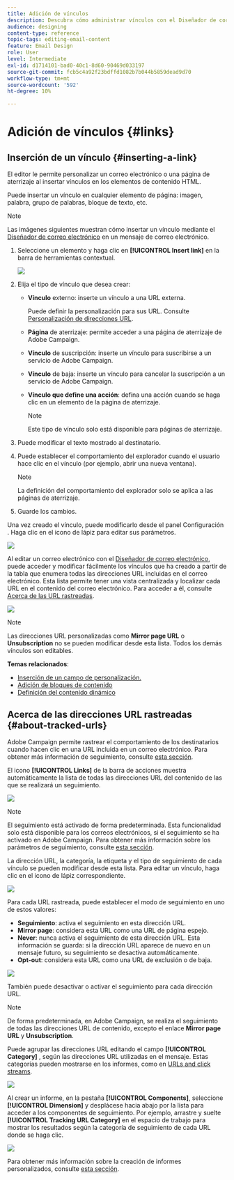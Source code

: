 ```yaml
---
title: Adición de vínculos
description: Descubra cómo administrar vínculos con el Diseñador de correo electrónico.
audience: designing
content-type: reference
topic-tags: editing-email-content
feature: Email Design
role: User
level: Intermediate
exl-id: d1714101-bad0-40c1-8d60-90469d033197
source-git-commit: fcb5c4a92f23bdffd1082b7b044b5859dead9d70
workflow-type: tm+mt
source-wordcount: '592'
ht-degree: 10%

---
```


# Adición de vínculos {#links}

## Inserción de un vínculo {#inserting-a-link}

El editor le permite personalizar un correo electrónico o una página de aterrizaje al insertar vínculos en los elementos de contenido HTML.

Puede insertar un vínculo en cualquier elemento de página: imagen, palabra, grupo de palabras, bloque de texto, etc.

>[!NOTE]
>
>Las imágenes siguientes muestran cómo insertar un vínculo mediante el [Diseñador de correo electrónico](../../designing/using/designing-content-in-adobe-campaign.md) en un mensaje de correo electrónico.

1. Seleccione un elemento y haga clic en **[!UICONTROL Insert link]** en la barra de herramientas contextual.

   ![](assets/des_insert_link.png)

1. Elija el tipo de vínculo que desea crear:

   * **Vínculo** externo: inserte un vínculo a una URL externa.

      Puede definir la personalización para sus URL. Consulte [Personalización de direcciones URL](../../designing/using/using-reusable-content.md#creating-a-content-fragment).

   * **Página** de aterrizaje: permite acceder a una página de aterrizaje de Adobe Campaign.
   * **Vínculo** de suscripción: inserte un vínculo para suscribirse a un servicio de Adobe Campaign.
   * **Vínculo** de baja: inserte un vínculo para cancelar la suscripción a un servicio de Adobe Campaign.
   * **Vínculo que define una acción**: defina una acción cuando se haga clic en un elemento de la página de aterrizaje.

      >[!NOTE]
      >
      >Este tipo de vínculo solo está disponible para páginas de aterrizaje.

1. Puede modificar el texto mostrado al destinatario.
1. Puede establecer el comportamiento del explorador cuando el usuario hace clic en el vínculo (por ejemplo, abrir una nueva ventana).

   >[!NOTE]
   >
   >La definición del comportamiento del explorador solo se aplica a las páginas de aterrizaje.

1. Guarde los cambios.

Una vez creado el vínculo, puede modificarlo desde el panel Configuración . Haga clic en el icono de lápiz para editar sus parámetros.

![](assets/des_link_edit.png)

Al editar un correo electrónico con el [Diseñador de correo electrónico](../../designing/using/designing-content-in-adobe-campaign.md), puede acceder y modificar fácilmente los vínculos que ha creado a partir de la tabla que enumera todas las direcciones URL incluidas en el correo electrónico. Esta lista permite tener una vista centralizada y localizar cada URL en el contenido del correo electrónico. Para acceder a él, consulte [Acerca de las URL rastreadas](#about-tracked-urls).

![](assets/des_link_list.png)

>[!NOTE]
>
>Las direcciones URL personalizadas como **Mirror page URL** o **Unsubscription** no se pueden modificar desde esta lista. Todos los demás vínculos son editables.

**Temas relacionados**:

* [Inserción de un campo de personalización.](../../designing/using/personalization.md#inserting-a-personalization-field)
* [Adición de bloques de contenido](../../designing/using/personalization.md#adding-a-content-block)
* [Definición del contenido dinámico](../../designing/using/personalization.md#defining-dynamic-content-in-an-email)

## Acerca de las direcciones URL rastreadas {#about-tracked-urls}

Adobe Campaign permite rastrear el comportamiento de los destinatarios cuando hacen clic en una URL incluida en un correo electrónico. Para obtener más información de seguimiento, consulte [esta sección](../../sending/using/tracking-messages.md#about-tracking).

El icono **[!UICONTROL Links]** de la barra de acciones muestra automáticamente la lista de todas las direcciones URL del contenido de las que se realizará un seguimiento.

![](assets/des_links.png)

>[!NOTE]
>
>El seguimiento está activado de forma predeterminada. Esta funcionalidad solo está disponible para los correos electrónicos, si el seguimiento se ha activado en Adobe Campaign. Para obtener más información sobre los parámetros de seguimiento, consulte [esta sección](../../administration/using/configuring-email-channel.md#tracking-parameters).

La dirección URL, la categoría, la etiqueta y el tipo de seguimiento de cada vínculo se pueden modificar desde esta lista. Para editar un vínculo, haga clic en el icono de lápiz correspondiente.

![](assets/des_links_tracking.png)

Para cada URL rastreada, puede establecer el modo de seguimiento en uno de estos valores:

* **Seguimiento**: activa el seguimiento en esta dirección URL.
* **Mirror page**: considera esta URL como una URL de página espejo.
* **Never**: nunca activa el seguimiento de esta dirección URL. Esta información se guarda: si la dirección URL aparece de nuevo en un mensaje futuro, su seguimiento se desactiva automáticamente.
* **Opt-out**: considera esta URL como una URL de exclusión o de baja.

![](assets/des_link_tracking_type.png)

También puede desactivar o activar el seguimiento para cada dirección URL.

>[!NOTE]
>
>De forma predeterminada, en Adobe Campaign, se realiza el seguimiento de todas las direcciones URL de contenido, excepto el enlace **Mirror page URL** y **Unsubscription**.

Puede agrupar las direcciones URL editando el campo **[!UICONTROL Category]** , según las direcciones URL utilizadas en el mensaje. Estas categorías pueden mostrarse en los informes, como en [URLs and click streams](../../reporting/using/urls-and-click-streams.md).

![](assets/des_link_tracking_category.png)

Al crear un informe, en la pestaña **[!UICONTROL Components]**, seleccione **[!UICONTROL Dimension]** y desplácese hacia abajo por la lista para acceder a los componentes de seguimiento. Por ejemplo, arrastre y suelte **[!UICONTROL Tracking URL Category]** en el espacio de trabajo para mostrar los resultados según la categoría de seguimiento de cada URL donde se haga clic.

![](assets/des_link_tracking_report.png)

Para obtener más información sobre la creación de informes personalizados, consulte [esta sección](../../reporting/using/about-dynamic-reports.md).
